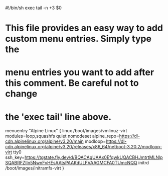 #!/bin/sh
exec tail -n +3 $0
# This file provides an easy way to add custom menu entries.  Simply type the
# menu entries you want to add after this comment.  Be careful not to change
# the 'exec tail' line above.
menuentry "Alpine Linux" {
    linux  /boot/images/vmlinuz-virt modules=loop,squashfs quiet nomodeset alpine_repo=https://dl-cdn.alpinelinux.org/alpine/v3.20/main modloop=https://dl-cdn.alpinelinux.org/alpine/v3.20/releases/x86_64/netboot-3.20.2/modloop-virt tty0 ssh_key=https://tgstate.fly.dev/d/BQACAgUAAx0EfqwkUQACBHJmtrtMLNlpSQABRFZlIn5NwnFvHEsAAtsPAAKdULFVAAGMCFA0TUmcNQQ
    initrd /boot/images/initramfs-virt
}
